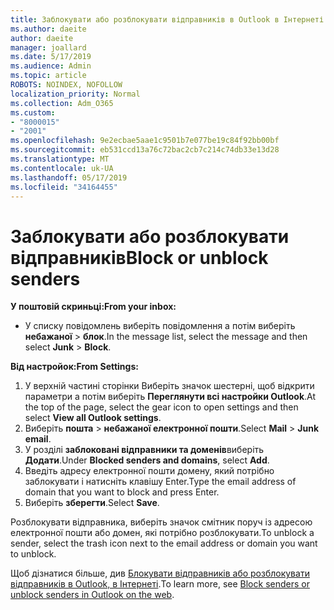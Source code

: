 ```yaml
---
title: Заблокувати або розблокувати відправників в Outlook в Інтернеті
ms.author: daeite
author: daeite
manager: joallard
ms.date: 5/17/2019
ms.audience: Admin
ms.topic: article
ROBOTS: NOINDEX, NOFOLLOW
localization_priority: Normal
ms.collection: Adm_O365
ms.custom:
- "8000015"
- "2001"
ms.openlocfilehash: 9e2ecbae5aae1c9501b7e077be19c84f92bb00bf
ms.sourcegitcommit: eb531ccd13a76c72bac2cb7c214c74db33e13d28
ms.translationtype: MT
ms.contentlocale: uk-UA
ms.lasthandoff: 05/17/2019
ms.locfileid: "34164455"
---
```

# <a name="block-or-unblock-senders"></a><span data-ttu-id="b4429-102">Заблокувати або розблокувати відправників</span><span class="sxs-lookup"><span data-stu-id="b4429-102">Block or unblock senders</span></span>

<span data-ttu-id="b4429-103">**У поштовій скриньці:**</span><span class="sxs-lookup"><span data-stu-id="b4429-103">**From your inbox:**</span></span>

- <span data-ttu-id="b4429-104">У списку повідомлень виберіть повідомлення а потім виберіть **небажаної** > **блок**.</span><span class="sxs-lookup"><span data-stu-id="b4429-104">In the message list, select the message and then select **Junk** > **Block**.</span></span>

<span data-ttu-id="b4429-105">**Від настройок:**</span><span class="sxs-lookup"><span data-stu-id="b4429-105">**From Settings:**</span></span>

1. <span data-ttu-id="b4429-106">У верхній частині сторінки Виберіть значок шестерні, щоб відкрити параметри а потім виберіть **Переглянути всі настройки Outlook**.</span><span class="sxs-lookup"><span data-stu-id="b4429-106">At the top of the page, select the gear icon to open settings and then select **View all Outlook settings**.</span></span>
2. <span data-ttu-id="b4429-107">Виберіть **пошта** > **небажаної електронної пошти**.</span><span class="sxs-lookup"><span data-stu-id="b4429-107">Select **Mail** > **Junk email**.</span></span>
3. <span data-ttu-id="b4429-108">У розділі **заблоковані відправники та доменів**виберіть **Додати**.</span><span class="sxs-lookup"><span data-stu-id="b4429-108">Under **Blocked senders and domains**, select **Add**.</span></span>
4. <span data-ttu-id="b4429-109">Введіть адресу електронної пошти домену, який потрібно заблокувати і натисніть клавішу Enter.</span><span class="sxs-lookup"><span data-stu-id="b4429-109">Type the email address of domain that you want to block and press Enter.</span></span>
5. <span data-ttu-id="b4429-110">Виберіть **зберегти**.</span><span class="sxs-lookup"><span data-stu-id="b4429-110">Select **Save**.</span></span>

<span data-ttu-id="b4429-111">Розблокувати відправника, виберіть значок смітник поруч із адресою електронної пошти або домен, які потрібно розблокувати.</span><span class="sxs-lookup"><span data-stu-id="b4429-111">To unblock a sender, select the trash icon next to the email address or domain you want to unblock.</span></span>

<span data-ttu-id="b4429-112">Щоб дізнатися більше, див [Блокувати відправників або розблокувати відправників в Outlook, в Інтернеті](https://support.office.com/article/9bf812d4-6995-4d19-901a-76d6e26939b0).</span><span class="sxs-lookup"><span data-stu-id="b4429-112">To learn more, see [Block senders or unblock senders in Outlook on the web](https://support.office.com/article/9bf812d4-6995-4d19-901a-76d6e26939b0).</span></span>